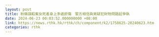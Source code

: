 ```yaml
---
layout: post
title: 粉嶺謀殺案女死者身上多處瘀傷　警方相信與男疑犯財物問題起爭執
date: 2024-06-23 00:03:52.000000000 +08:00
link: https://news.rthk.hk/rthk/ch/component/k2/1758625-20240623.htm
categories: rthk
---
```



